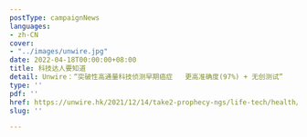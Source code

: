 ```yaml
---
postType: campaignNews
languages:
- zh-CN
cover:
- "../images/unwire.jpg"
date: 2022-04-18T00:00:00+08:00
title: 科技达人要知道
detail: Unwire：“突破性高通量科技侦测早期癌症   更高准确度(97%) + 无创测试”
type: ''
pdf: ''
href: https://unwire.hk/2021/12/14/take2-prophecy-ngs/life-tech/health/
slug: ''

---
```

